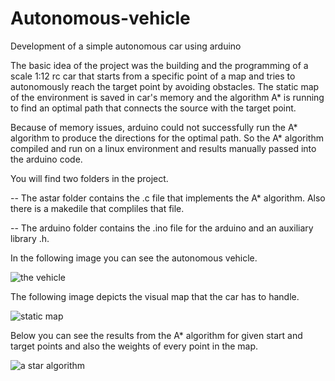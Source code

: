 # Autonomous-vehicle
Development of a simple autonomous car using arduino

The basic idea of the project was the building and the programming of a scale 1:12 rc car that starts from a specific point of a map and tries to autonomously reach the target point by avoiding obstacles. The static map of the environment is saved in car's memory and the algorithm A* is running to find an optimal path that connects the source with the target point.

Because of memory issues, arduino could not successfully run the A* algorithm to produce the directions for the optimal path. So the A* algorithm compiled and run on a linux environment and results manually passed into the arduino code.

You will find two folders in the project. 

  -- The astar folder contains the .c file that implements the A* algorithm. Also there is a makedile that compliles that file.
  
  -- The arduino folder contains the .ino file for the arduino and an auxiliary library .h.

In the following image you can see the autonomous vehicle.

![the vehicle](https://cloud.githubusercontent.com/assets/13044530/11782519/23517878-a27a-11e5-8563-4e7fd03df50d.jpg)


The following image depicts the visual map that the car has to handle.

![static map](https://cloud.githubusercontent.com/assets/13044530/11788495/0573a57c-a29a-11e5-9a15-632a15a64fd6.png)


Below you can see the results from the A* algorithm for given start and target points and also the weights of every point in the map.

![a star algorithm](https://cloud.githubusercontent.com/assets/13044530/11788499/09d693a4-a29a-11e5-8e2b-cca34e4ef0ae.png)



